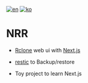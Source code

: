 [![en](https://img.shields.io/badge/lang-en-red.svg)](README.md)
[![ko](https://img.shields.io/badge/lang-ko-green.svg)](README.ko.md)

# NRR
- [Rclone](https://rclone.org/) web ui with [Next.js](https://nextjs.org/)
- [restic](https://restic.net/) to Backup/restore

- Toy project to learn Next.js
